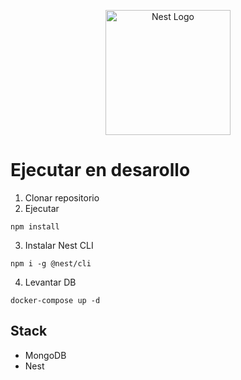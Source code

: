<p align="center">
  <a href="http://nestjs.com/" target="blank"><img src="https://nestjs.com/img/logo-small.svg" width="200" alt="Nest Logo" /></a>
</p>

[circleci-image]: https://img.shields.io/circleci/build/github/nestjs/nest/master?token=abc123def456
[circleci-url]: https://circleci.com/gh/nestjs/nest

# Ejecutar en desarollo

1.  Clonar repositorio
2.  Ejecutar

```
npm install
```

3.  Instalar Nest CLI

```
npm i -g @nest/cli
```

4. Levantar DB

```
docker-compose up -d
```

## Stack

- MongoDB
- Nest
